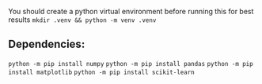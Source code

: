 You should create a python virtual environment before running this for best results
`mkdir .venv && python -m venv .venv`

## Dependencies:
`python -m pip install numpy`
`python -m pip install pandas`
`python -m pip install matplotlib`
`python -m pip install scikit-learn`